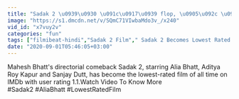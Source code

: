 ```yaml
---
title: "Sadak 2 \u0939\u0930 \u091c\u0917\u0939 flop, \u0905\u092c \u092c\u0928\u0940 IMDB \u092a\u0930 \u0938\u092c\u0938\u0947 \u0916\u0930\u093e\u092c \u0930\u0947\u091f\u093f\u0902\u0917 \u0935\u093e\u0932\u0940 \u092b\u093f\u0932\u094d\u092e FilmiBeat"
image: "https://s1.dmcdn.net/v/SQmC71VIwbaMdo3v_/x240"
vid_id: "x7vuy2v"
categories: "fun"
tags: ["filmibeat-hindi","Sadak 2 Film"," Sadak 2 Becomes Lowest Rated Film"]
date: "2020-09-01T05:46:05+03:00"
---
```

Mahesh Bhatt's directorial comeback Sadak 2, starring Alia Bhatt, Aditya Roy Kapur and Sanjay Dutt, has become the lowest-rated film of all time on IMDb with user rating 1.1.Watch Video To Know More    <br>#Sadak2 #AliaBhatt #LowestRatedFilm

